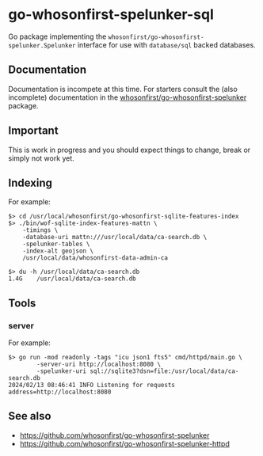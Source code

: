 # go-whosonfirst-spelunker-sql

Go package implementing the `whosonfirst/go-whosonfirst-spelunker.Spelunker` interface for use with `database/sql` backed databases.

## Documentation

Documentation is incompete at this time. For starters consult the (also incomplete) documentation in the [whosonfirst/go-whosonfirst-spelunker](https://github.com/whosonfirst/go-whosonfirst-spelunker) package.

## Important

This is work in progress and you should expect things to change, break or simply not work yet.

## Indexing

For example:

```
$> cd /usr/local/whosonfirst/go-whosonfirst-sqlite-features-index 
$> ./bin/wof-sqlite-index-features-mattn \
	-timings \
	-database-uri mattn:///usr/local/data/ca-search.db \
	-spelunker-tables \
	-index-alt geojson \
	/usr/local/data/whosonfirst-data-admin-ca

$> du -h /usr/local/data/ca-search.db
1.4G	/usr/local/data/ca-search.db
```

## Tools

### server

For example:

```
$> go run -mod readonly -tags "icu json1 fts5" cmd/httpd/main.go \
		-server-uri http://localhost:8080 \
		-spelunker-uri sql://sqlite3?dsn=file:/usr/local/data/ca-search.db
2024/02/13 08:46:41 INFO Listening for requests address=http://localhost:8080
```

## See also

* https://github.com/whosonfirst/go-whosonfirst-spelunker
* https://github.com/whosonfirst/go-whosonfirst-spelunker-httpd